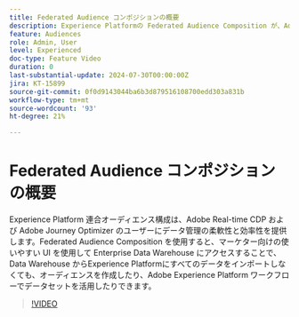 ```yaml
---
title: Federated Audience コンポジションの概要
description: Experience Platformの Federated Audience Composition が、Adobe Real-Time CDPおよびAdobe Journey Optimizerのユーザーに柔軟かつ効率的なデータ管理を提供する仕組みを説明します。
feature: Audiences
role: Admin, User
level: Experienced
doc-type: Feature Video
duration: 0
last-substantial-update: 2024-07-30T00:00:00Z
jira: KT-15899
source-git-commit: 0f0d9143044ba6b3d879516108700edd303a831b
workflow-type: tm+mt
source-wordcount: '93'
ht-degree: 21%

---
```



# Federated Audience コンポジションの概要

Experience Platform 連合オーディエンス構成は、Adobe Real-time CDP および Adobe Journey Optimizer のユーザーにデータ管理の柔軟性と効率性を提供します。Federated Audience Composition を使用すると、マーケター向けの使いやすい UI を使用して Enterprise Data Warehouse にアクセスすることで、Data Warehouse からExperience Platformにすべてのデータをインポートしなくても、オーディエンスを作成したり、Adobe Experience Platform ワークフローでデータセットを活用したりできます。

>[!VIDEO](https://video.tv.adobe.com/v/3432261/?learn=on)
